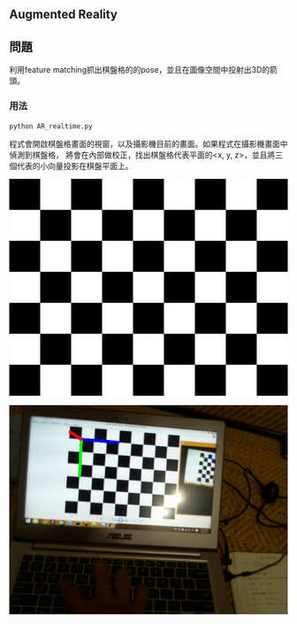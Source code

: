 ## Augmented Reality

## 問題
利用feature matching抓出棋盤格的的pose，並且在圖像空間中投射出3D的箭頭。

### 用法

```
python AR_realtime.py
```

程式會開啟棋盤格畫面的視窗，以及攝影機目前的畫面。如果程式在攝影機畫面中偵測到棋盤格，
將會在內部做校正，找出棋盤格代表平面的<x, y, z>，並且將三個代表的小向量投影在棋盤平面上。

![chessboard](chessboard.jpg)


![results](result.png)




